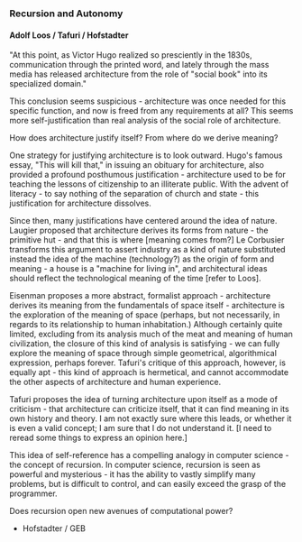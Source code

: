 ### Recursion and Autonomy
#### Adolf Loos / Tafuri / Hofstadter

"At this point, as Victor Hugo realized so presciently in the 1830s, communication through the printed word, and lately through the mass media has released architecture from the role of "social book" into its specialized domain." 

This conclusion seems suspicious - architecture was once needed for this specific function, and now is freed from any requirements at all? This seems more self-justification than real analysis of the social role of architecture.



How does architecture justify itself? From where do we derive meaning?

One strategy for justifying architecture is to look outward. Hugo's famous essay, "This will kill that," in issuing an obituary for architecture, also provided a profound posthumous justification - architecture used to be for teaching the lessons of citizenship to an illiterate public. With the advent of literacy - to say nothing of the separation of church and state - this justification for architecture dissolves.

Since then, many justifications have centered around the idea of nature. Laugier proposed that architecture derives its forms from nature - the primitive hut - and that this is where [meaning comes from?] Le Corbusier transforms this argument to assert industry as a kind of nature substituted instead the idea of the machine (technology?) as the origin of form and meaning - a house is a "machine for living in", and architectural ideas should reflect the technological meaning of the time [refer to Loos].

Eisenman proposes a more abstract, formalist approach - architecture derives its meaning from the fundamentals of space itself - architecture is the exploration of the meaning of space (perhaps, but not necessarily, in regards to its relationship to human inhabitation.) Although certainly quite limited, excluding from its analysis much of the meat and meaning of human civilization, the closure of this kind of analysis is satisfying - we can fully explore the meaning of space through simple geometrical, algorithmical expression, perhaps forever. Tafuri's critique of this approach, however, is equally apt - this kind of approach is hermetical, and cannot accommodate the other aspects of architecture and human experience.

Tafuri proposes the idea of turning architecture upon itself as a mode of criticism - that architecture can criticize itself, that it can find meaning in its own history and theory. I am not exactly sure where this leads, or whether it is even a valid concept; I am sure that I do not understand it. [I need to reread some things to express an opinion here.]

This idea of self-reference has a compelling analogy in computer science - the concept of recursion. In computer science, recursion is seen as powerful and mysterious - it has the ability to vastly simplify many problems, but is difficult to control, and can easily exceed the grasp of the programmer. 

Does recursion open new avenues of computational power?





* Hofstadter / GEB